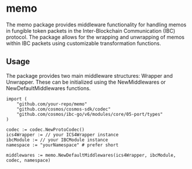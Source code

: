 # memo

The memo package provides middleware functionality for handling memos in fungible token packets in the Inter-Blockchain Communication (IBC) protocol. The package allows for the wrapping and unwrapping of memos within IBC packets using customizable transformation functions.

## Usage

The package provides two main middleware structures: Wrapper and Unwrapper. These can be initialized using the NewMiddlewares or NewDefaultMiddlewares functions.

```
import (
    "github.com/your-repo/memo"
    "github.com/cosmos/cosmos-sdk/codec"
    "github.com/cosmos/ibc-go/v6/modules/core/05-port/types"
)

codec := codec.NewProtoCodec()
ics4Wrapper := // your ICS4Wrapper instance
ibcModule := // your IBCModule instance
namespace := "yourNamespace" # prefer short

middlewares := memo.NewDefaultMiddlewares(ics4Wrapper, ibcModule, codec, namespace)
```